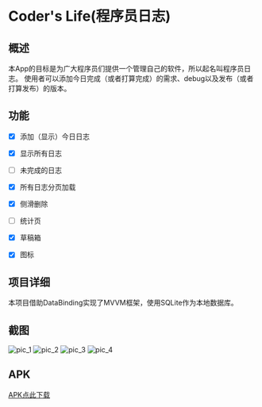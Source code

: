 # Coder's Life(程序员日志)

## 概述

本App的目标是为广大程序员们提供一个管理自己的软件，所以起名叫程序员日志。
使用者可以添加今日完成（或者打算完成）的需求、debug以及发布（或者打算发布）的版本。

## 功能

- [X] 添加（显示）今日日志

- [x] 显示所有日志

- [ ] 未完成的日志

- [x] 所有日志分页加载

- [x] 侧滑删除

- [ ] 统计页

- [x] 草稿箱

- [x] 图标

## 项目详细

本项目借助DataBinding实现了MVVM框架，使用SQLite作为本地数据库。

## 截图

 ![pic_1](./screenshots/pic_1.png)
 ![pic_2](./screenshots/pic_2.png)
 ![pic_3](./screenshots/pic_3.png)
 ![pic_4](./screenshots/pic_4.png)

## APK

[APK点此下载](./apk/coderlife_release_1.0.apk)